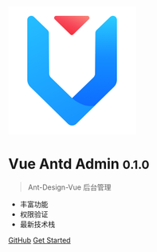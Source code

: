 ![logo](_media/faviconx256.png)

# Vue Antd Admin <small>0.1.0</small>

> Ant-Design-Vue 后台管理

- 丰富功能
- 权限验证
- 最新技术栈

[GitHub](https://github.com/KXinghui/vue-antd-admin/)
[Get Started](#docsify)